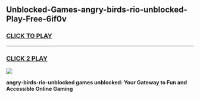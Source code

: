 
## Unblocked-Games-angry-birds-rio-unblocked-Play-Free-6if0v
<h3>
<a href="https://premium76.site?title=angry-birds-rio-unblocked&ref=12A">CLICK TO PLAY</a></h3>
<hr>

<h3>
<a href="https://premium76.site?title=angry-birds-rio-unblocked&ref=12A">CLICK 2 PLAY</a>
  
</h3>

<a href="https://premium76.site?title=angry-birds-rio-unblocked&ref=12A"><img src="https://clearcache.store/games.png"></a>


**angry-birds-rio-unblocked games unblocked: Your Gateway to Fun and Accessible Online Gaming**
